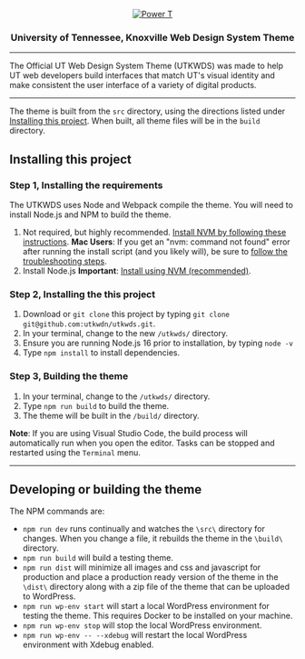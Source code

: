 <p align="center">
  <a href="https://www.utk.edu/">
    <img src="https://images.utk.edu/designsystem/2020/assets/i/icon-114x114.png" alt="Power T">
  </a>
</p>

<h3 align="center">University of Tennessee, Knoxville Web Design System Theme</h3>

---

The Official UT Web Design System Theme (UTKWDS) was made to help UT web developers build interfaces that match UT's visual identity and make consistent the user interface of a variety of digital products.

---

The theme is built from the `src` directory, using the directions listed under [Installing this project](#installing-this-project). When built, all theme files will be in the `build` directory.

## Installing this project

### Step 1, Installing the requirements

The UTKWDS uses Node and Webpack compile the theme. You will need to install Node.js and NPM to build the theme.

1. Not required, but highly recommended. [Install NVM by following these instructions](https://github.com/nvm-sh/nvm#installing-and-updating). **Mac Users**: If you get an "nvm: command not found" error after running the install script (and you likely will), be sure to [follow the troubleshooting steps](https://github.com/nvm-sh/nvm#troubleshooting-on-macos).
2. Install Node.js **Important**: [Install using NVM (recommended)](https://www.linode.com/docs/guides/how-to-install-use-node-version-manager-nvm/#using-nvm-to-install-node).

### Step 2, Installing the this project

1. Download or `git clone` this project by typing `git clone git@github.com:utkwdn/utkwds.git`.
2. In your terminal, change to the new `/utkwds/` directory.
3. Ensure you are running Node.js 16 prior to installation, by typing `node -v`
4. Type `npm install` to install dependencies.

### Step 3, Building the theme

1. In your terminal, change to the `/utkwds/` directory.
2. Type `npm run build` to build the theme.
3. The theme will be built in the `/build/` directory.

**Note**: If you are using Visual Studio Code, the build process will automatically run when you open the editor. Tasks can be stopped and restarted using the `Terminal` menu.

---

## Developing or building the theme

The NPM commands are:

- `npm run dev` runs continually and watches the `\src\` directory for changes. When you change a file, it rebuilds the theme in the `\build\` directory.
- `npm run build` will build a testing theme.
- `npm run dist` will minimize all images and css and javascript for production and place a production ready version of the theme in the `\dist\` directory along with a zip file of the theme that can be uploaded to WordPress.
- `npm run wp-env start` will start a local WordPress environment for testing the theme. This requires Docker to be installed on your machine.
- `npm run wp-env stop` will stop the local WordPress environment.
- `npm run wp-env -- --xdebug` will restart the local WordPress environment with Xdebug enabled.
